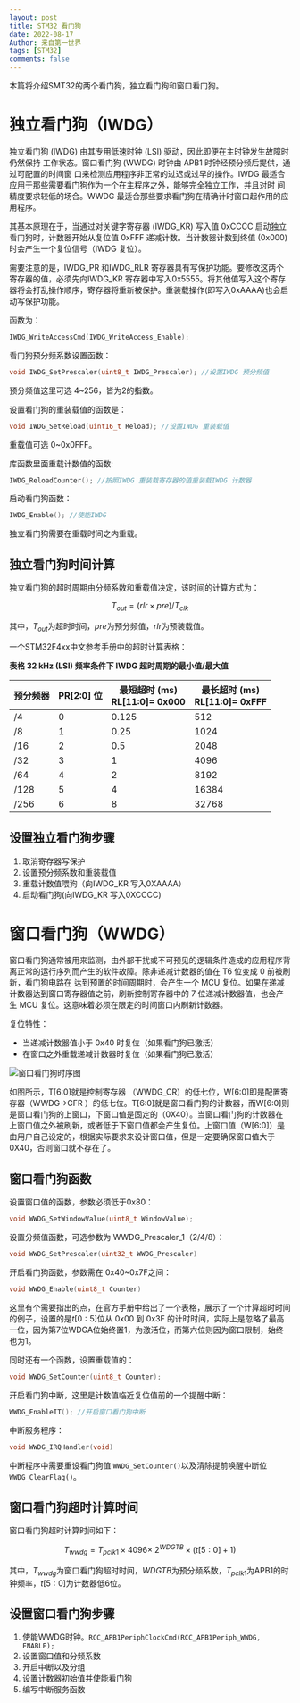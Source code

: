 ```yaml
---
layout: post
title: STM32 看门狗
date: 2022-08-17
Author: 来自第一世界
tags: [STM32]
comments: false
---
```

本篇将介绍SMT32的两个看门狗，独立看门狗和窗口看门狗。

# 独立看门狗（IWDG）

独立看门狗 (IWDG) 由其专用低速时钟 (LSI) 驱动，因此即便在主时钟发生故障时仍然保持 工作状态。窗口看门狗 (WWDG) 时钟由 APB1 时钟经预分频后提供，通过可配置的时间窗 口来检测应用程序非正常的过迟或过早的操作。IWDG 最适合应用于那些需要看门狗作为一个在主程序之外，能够完全独立工作，并且对时 间精度要求较低的场合。WWDG 最适合那些要求看门狗在精确计时窗口起作用的应用程序。

其基本原理在于，当通过对关键字寄存器 (IWDG_KR) 写入值 0xCCCC 启动独立看门狗时，计数器开始从复位值 0xFFF 递减计数。当计数器计数到终值 (0x000) 时会产生一个复位信号（IWDG 复位）。

需要注意的是，IWDG_PR 和IWDG_RLR 寄存器具有写保护功能。要修改这两个寄存器的值，必须先向IWDG_KR 寄存器中写入0x5555。将其他值写入这个寄存器将会打乱操作顺序，寄存器将重新被保护。重装载操作(即写入0xAAAA)也会启动写保护功能。

函数为：

```c
IWDG_WriteAccessCmd(IWDG_WriteAccess_Enable);
```

看门狗预分频系数设置函数：

```c
void IWDG_SetPrescaler(uint8_t IWDG_Prescaler); //设置IWDG 预分频值
```

预分频值这里可选 4~256，皆为2的指数。

设置看门狗的重装载值的函数是：

```c
void IWDG_SetReload(uint16_t Reload); //设置IWDG 重装载值
```

重载值可选 0~0x0FFF。

库函数里面重载计数值的函数:

```c
IWDG_ReloadCounter(); //按照IWDG 重装载寄存器的值重装载IWDG 计数器
```

启动看门狗函数：

```c
IWDG_Enable(); //使能IWDG
```

独立看门狗需要在重载时间之内重载。

## 独立看门狗时间计算

独立看门狗的超时周期由分频系数和重载值决定，该时间的计算方式为：

$$
T_{out} = (rlr \times pre)/T_{clk}
$$

其中，$T_{out}$为超时时间，$pre$为预分频值，$rlr$为预装载值。

一个STM32F4xx中文参考手册中的超时计算表格：

**表格 32 kHz (LSI) 频率条件下 IWDG 超时周期的最小值/最大值**

| 预分频器 | PR[2:0] 位 | 最短超时 (ms)<br />RL[11:0]= 0x000 | 最长超时 (ms)<br />RL[11:0]= 0xFFF |
| -------- | ---------- | ---------------------------------- | ---------------------------------- |
| /4       | 0          | 0.125                              | 512                                |
| /8       | 1          | 0.25                               | 1024                               |
| /16      | 2          | 0.5                                | 2048                               |
| /32      | 3          | 1                                  | 4096                               |
| /64      | 4          | 2                                  | 8192                               |
| /128     | 5          | 4                                  | 16384                              |
| /256     | 6          | 8                                  | 32768                              |

## 设置独立看门狗步骤

1. 取消寄存器写保护
2. 设置预分频系数和重装载值
3. 重载计数值喂狗（向IWDG_KR 写入0XAAAA）
4. 启动看门狗(向IWDG_KR 写入0XCCCC)

# 窗口看门狗（WWDG）

窗口看门狗通常被用来监测，由外部干扰或不可预见的逻辑条件造成的应用程序背离正常的运行序列而产生的软件故障。除非递减计数器的值在 T6 位变成 0 前被刷新，看门狗电路在 达到预置的时间周期时，会产生一个 MCU 复位。如果在递减计数器达到窗口寄存器值之前，刷新控制寄存器中的 7 位递减计数器值，也会产生 MCU 复位。这意味着必须在限定的时间窗口内刷新计数器。

复位特性：

* 当递减计数器值小于 0x40 时复位（如果看门狗已激活）
* 在窗口之外重载递减计数器时复位（如果看门狗已激活）

![窗口看门狗时序图](https://raw.githubusercontent.com/Balculus/Sand/master/_posts/image/2022-08-17-STM32-watchdog/1660717710569.png "窗口看门狗时序图")

如图所示，T[6:0]就是控制寄存器 （WWDG_CR）的低七位，W[6:0]即是配置寄存器（WWDG->CFR ）的低七位。T[6:0]就是窗口看门狗的计数器，而W[6:0]则是窗口看门狗的上窗口，下窗口值是固定的（0X40）。当窗口看门狗的计数器在上窗口值之外被刷新，或者低于下窗口值都会产生复位。上窗口值（W[6:0]）是由用户自己设定的，根据实际要求来设计窗口值，但是一定要确保窗口值大于0X40，否则窗口就不存在了。

## 窗口看门狗函数

设置窗口值的函数，参数必须低于0x80：

```c
void WWDG_SetWindowValue(uint8_t WindowValue);
```

设置分频值函数，可选参数为 WWDG_Prescaler_1（2/4/8）：

```c
void WWDG_SetPrescaler(uint32_t WWDG_Prescaler)
```

开启看门狗函数，参数需在 0x40~0x7F之间：

```c
void WWDG_Enable(uint8_t Counter)
```

这里有个需要指出的点，在官方手册中给出了一个表格，展示了一个计算超时时间的例子，设置的是$t[0:5]$位从 0x00 到 0x3F 的计时时间，实际上是忽略了最高一位，因为第7位WDGA位始终置1，为激活位，而第六位则因为窗口限制，始终也为1。

同时还有一个函数，设置重载值的：

```c
void WWDG_SetCounter(uint8_t Counter);
```

开启看门狗中断，这里是计数值临近复位值前的一个提醒中断：

```c
WWDG_EnableIT(); //开启窗口看门狗中断
```

中断服务程序：

```c
void WWDG_IRQHandler(void)
```

中断程序中需要重设看门狗值 `WWDG_SetCounter()`以及清除提前唤醒中断位 `WWDG_ClearFlag()`。

## 窗口看门狗超时计算时间

窗口看门狗超时计算时间如下：

$$
T_{wwdg} = T_{pclk1}\times 4096 \times \ 2^{WDGTB} \times (t[5:0] + 1)
$$

其中，$T_{wwdg}$为窗口看门狗超时时间，$WDGTB$为预分频系数，$T_{pclk1}$为APB1的时钟频率，$t[5:0]$为计数器低6位。

## 设置窗口看门狗步骤

1. 使能WWDG时钟。`RCC_APB1PeriphClockCmd(RCC_APB1Periph_WWDG, ENABLE);`
2. 设置窗口值和分频系数
3. 开启中断以及分组
4. 设置计数器初始值并使能看门狗
5. 编写中断服务函数

